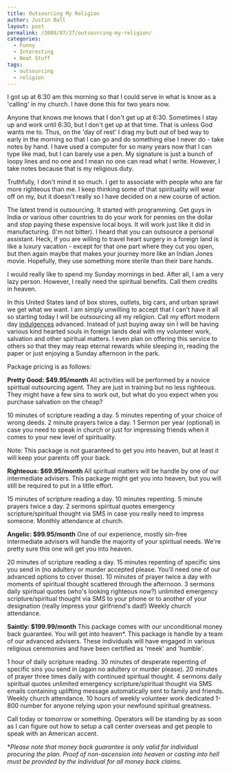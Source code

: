 ```yaml
---
title: Outsourcing My Religion
author: Justin Ball
layout: post
permalink: /2008/07/27/outsourcing-my-religion/
categories:
  - Funny
  - Interesting
  - Neat Stuff
tags:
  - outsourcing
  - religion
---
```

I got up at 6:30 am this morning so that I could serve in what is know as a 'calling' in my church. I have done this for two years now.

Anyone that knows me knows that I don't get up at 6:30. Sometimes I stay up and work until 6:30, but I don't get up at that time. That is unless God wants me to. Thus, on the 'day of rest' I drag my butt out of bed way to early in the morning so that I can go and do something else I never do - take notes by hand. I have used a computer for so many years now that I can type like mad, but I can barely use a pen. My signature is just a bunch of loopy lines and no one and I mean no one can read what I write. However, I take notes because that is my religious duty.

Truthfully, I don't mind it so much. I get to associate with people who are far more righteous than me. I keep thinking some of that spirituality will wear off on my, but it doesn't really so I have decided on a new course of action.

The latest trend is outsourcing. It started with programming. Get guys in India or various other countries to do your work for pennies on the dollar and stop paying these expensive local boys. It will work just like it did in manufacturing. (I'm not bitter). I heard that you can outsource a personal assistant. Heck, if you are willing to travel heart surgery in a foreign land is like a luxury vacation - except for that one part where they cut you open, but then again maybe that makes your journey more like an Indian Jones movie. Hopefully, they use something more sterile than their bare hands.

I would really like to spend my Sunday mornings in bed. After all, I am a very lazy person. However, I really need the spiritual benefits. Call them credits in heaven.

In this United States land of box stores, outlets, big cars, and urban sprawl we get what we want. I am simply unwilling to accept that I can't have it all so starting today I will be outsourcing all my religion. Call my effort modern day [indulgences][1] advanced. Instead of just buying away sin I will be having various kind hearted souls in foreign lands deal with my volunteer work, salvation and other spiritual matters. I even plan on offering this service to others so that they may reap eternal rewards while sleeping in, reading the paper or just enjoying a Sunday afternoon in the park.

 [1]: http://apps.facebook.com/indulgences/

Package pricing is as follows:

**Pretty Good: $49.95/month**
All activities will be performed by a novice spiritual outsourcing agent. They are just in training but no less righteous. They might have a few sins to work out, but what do you expect when you purchase salvation on the cheap?

10 minutes of scripture reading a day.
5 minutes repenting of your choice of wrong deeds.
2 minute prayers twice a day.
1 Sermon per year (optional) in case you need to speak in church or just for impressing friends when it comes to your new level of spirituality.

Note: This package is not guaranteed to get you into heaven, but at least it will keep your parents off your back.

**Righteous: $69.95/month**
All spiritual matters will be handle by one of our intermediate advisers. This package might get you into heaven, but you will still be required to put in a little effort.

15 minutes of scripture reading a day.
10 minutes repenting.
5 minute prayers twice a day.
2 sermons spiritual quotes emergency scripture/spiritual thought via SMS in case you really need to impress someone.
Monthly attendance at church.

**Angelic: $99.95/month**
One of our experience, mostly sin-free intermediate advisers will handle the majority of your spiritual needs. We're pretty sure this one will get you into heaven.

20 minutes of scripture reading a day.
15 minutes repenting of specific sins you send in (no adultery or murder accepted please. You'll need one of our advanced options to cover those).
10 minutes of prayer twice a day with moments of spiritual thought scattered through the afternoon.
3 sermons daily spiritual quotes (who's looking righteous now?) unlimited emergency scripture/spiritual thought via SMS to your phone or to another of your designation (really impress your girlfriend's dad!)
Weekly church attendance.

**Saintly: $199.99/month**
This package comes with our unconditional money back guarantee. You will get into heaven*. This package is handle by a team of our advanced advisers. These individuals will have engaged in various religious ceremonies and have been certified as 'meek' and 'humble'.

1 hour of daily scripture reading.
30 minutes of desperate repenting of specific sins you send in (again no adultery or murder please).
20 minutes of prayer three times daily with continued spiritual thought.
4 sermons daily spiritual quotes unlimited emergency scripture/spiritual thought via SMS emails containing uplifting message automatically sent to family and friends.
Weekly church attendance.
10 hours of weekly volunteer work dedicated 1-800 number for anyone relying upon your newfound spiritual greatness.

Call today or tomorrow or something. Operators will be standing by as soon as I can figure out how to setup a call center overseas and get people to speak with an American accent.

**Please note that money back guarantee is only valid for individual procuring the plan. Proof of non-ascension into heaven or casting into hell must be provided by the individual for all money back claims.*